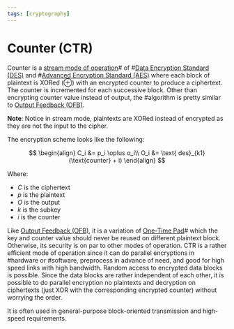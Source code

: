 ```yaml
---
tags: [cryptography]
---
```


# Counter (CTR)

Counter is a [stream mode of operation](202209281239.md)# of
#[Data Encryption Standard (DES)](202209012203.md) and #[Advanced Encryption Standard (AES)](202209012213.md)
where each block of plaintext is XORed ($\oplus$) with an encrypted counter to
produce a ciphertext. The counter is incremented for each successive block.
Other than encrypting counter value instead of output, the #algorithm is pretty
similar to [Output Feedback (OFB)](202210072044.md).

**Note**: Notice in stream mode, plaintexts are XORed instead of encrypted as
they are not the input to the cipher.

The encryption scheme looks like the following:

$$
\begin{align}
C_i &= p_i \oplus o_i\\
O_i &= \text{ des}_{k1} (\text{counter} + i)
\end{align}
$$

Where:
- $C$ is the ciphertext
- $p$ is the plaintext
- $O$ is the output
- $k$ is the subkey
- $i$ is the counter

Like [Output Feedback (OFB)](202210072044.md), it is a variation of [One-Time Pad](202209281248.md)#
which the key and counter value should never be reused on different plaintext
block. Otherwise, its security is on par to other modes of operation. CTR is a
rather efficient mode of operation since it can do parallel encryptions in
#hardware or #software, preprocess in advance of need, and good for high speed
links with high bandwidth. Random access to encrypted data blocks is possible.
Since the data blocks are rather independent of each other, it is possible to do
parallel encryption no plaintexts and decryption on ciphertexts (just XOR with
the corresponding encrypted counter) without worrying the order.

It is often used in general-purpose block-oriented transmission and high-speed
requirements.

